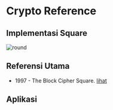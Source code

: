 # Crypto Reference

## Implementasi Square

![round](round.png)

## Referensi Utama

* 1997 - The Block Cipher Square. [lihat](1997.daemen_knudsen_rijmen.pdf)

## Aplikasi
